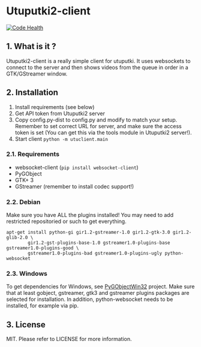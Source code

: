 # Utuputki2-client

[![Code Health](https://landscape.io/github/katajakasa/utuputki2-client/master/landscape.svg?style=flat)](https://landscape.io/github/katajakasa/utuputki2-client/master)

## 1. What is it ?

Utuputki2-client is a really simple client for utuputki. It uses websockets to connect to the server and then shows videos from the queue in order in a GTK/GStreamer window.

## 2. Installation

1. Install requirements (see below)
2. Get API token from Utuputki2 server
3. Copy config.py-dist to config.py and modify to match your setup. Remember to set correct URL for server, and make
   sure the access token is set (You can get this via the tools module in Utuputki2 server!).
4. Start client `python -m utuclient.main`

### 2.1. Requirements

* websocket-client (`pip install websocket-client`)
* PyGObject
* GTK+ 3
* GStreamer (remember to install codec support!)

### 2.2. Debian

Make sure you have ALL the plugins installed! You may need to add restricted repositoried or such to get everything.

```
apt-get install python-gi gir1.2-gstreamer-1.0 gir1.2-gtk-3.0 gir1.2-glib-2.0 \
        gir1.2-gst-plugins-base-1.0 gstreamer1.0-plugins-base gstreamer1.0-plugins-good \
        gstreamer1.0-plugins-bad gstreamer1.0-plugins-ugly python-websocket
```

### 2.3. Windows

To get dependencies for Windows, see [PyGObjectWin32](http://sourceforge.net/projects/pygobjectwin32/) project. 
Make sure that at least gobject, gstreamer, gtk3 and gstreamer plugins packages are selected for installation.
In addition, python-websocket needs to be installed, for example via pip.

## 3. License

MIT. Please refer to LICENSE for more information.

